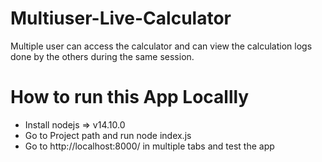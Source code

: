 # Multiuser-Live-Calculator
Multiple user can access the calculator and can view the calculation logs done by the others during the same session.

<h1> How to run this App Locallly </h1>
  <ul> 
    <li>Install nodejs => v14.10.0</li>
  <li>Go to Project path and run node index.js</li>
  <li>Go to http://localhost:8000/ in multiple tabs and test the app </li>
    </ul>
 
